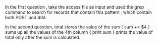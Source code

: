 In the first question , take the access file as input 
and used the grep command to search for records that contain this pattern , which contain both POST and 404

In the second question, 
total stores the value of the sum
{ sum += $4 } sums up all the values of the 4th column 
{ print sum } prints the value of total only after the sum is calculated.